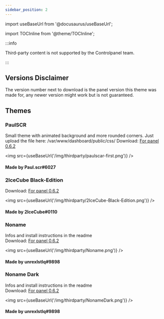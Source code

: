 ```yaml
---
sidebar_position: 2
---
```


import useBaseUrl from '@docusaurus/useBaseUrl';

import TOCInline from '@theme/TOCInline';

:::info

Third-party content is not supported by the Controlpanel team.

:::

<TOCInline toc={toc} />

## Versions Disclaimer
The version number next to download is the panel version this theme was made for, any newer version might work but is not guaranteed.

## Themes
### PaulSCR
Small theme with animated background and more rounded corners. Just upload the file here: /var/www/dashboard/public/css/
Download: [For panel 0.6.2](/download/Themes/paulscar-first/app.zip)

<img src={useBaseUrl('/img/thirdparty/paulscar-first.png')} />

#### Made by Paul.scr#6027


### 2IceCube Black-Edition
Download: [For panel 0.6.2](/download/Themes/2IceCube-Black-Edition/2IceCube_Black-Edition.zip)

<img src={useBaseUrl('/img/thirdparty/2IceCube-Black-Edition.png')} />

#### Made by 2IceCube#0110


### Noname
Infos and install instructions in the readme  
Download: [For panel 0.6.2](/download/Themes/Noname/Controlpaneltheme.zip)

<img src={useBaseUrl('/img/thirdparty/Noname.png')} />

#### Made by unrexIstIq#9898

### Noname Dark
Infos and install instructions in the readme  
Download: [For panel 0.6.2](/download/Themes/NonameDark/controlpaneltheme.zip)

<img src={useBaseUrl('/img/thirdparty/NonameDark.png')} />

#### Made by unrexIstIq#9898